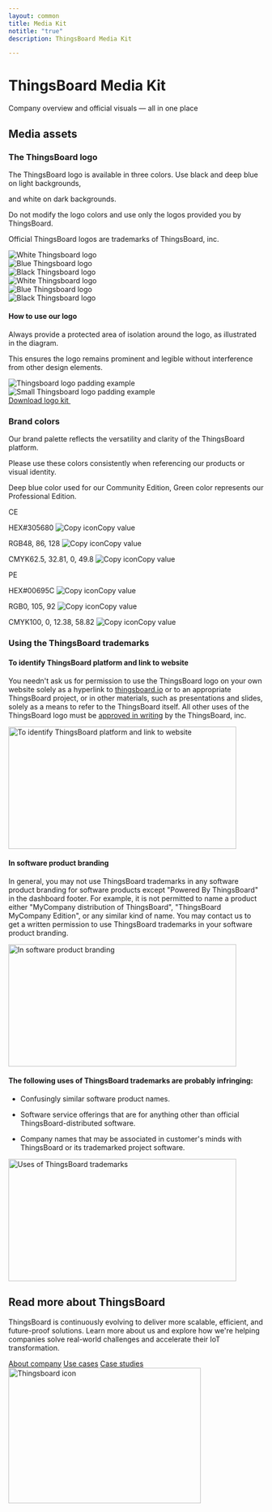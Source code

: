 ```yaml
---
layout: common
title: Media Kit
notitle: "true"
description: ThingsBoard Media Kit

---
```


<h1 class="media-kit-title">ThingsBoard Media Kit</h1>
<p class="media-kit-subtitle">Company overview and official visuals — all in one place</p>
<h2 class="media-kit-assets-title">Media assets</h2>
<div class="thingsboard-logos">
    <h3>The ThingsBoard logo</h3>
    <p>The ThingsBoard logo is available in three colors. Use black and deep blue on light backgrounds,</p>
    <p>and white on dark backgrounds.</p>
    <p>Do not modify the logo colors and use only the logos provided you by ThingsBoard.</p>
    <p class="mb">Official ThingsBoard logos are trademarks of ThingsBoard, inc.</p>
    <div class="logos-images">
        <div><img src="/images/thingsboard_logo_white.svg" alt="White Thingsboard logo"></div>
        <div><img src="/images/thingsboard_logo_blue_media.svg" alt="Blue Thingsboard logo"></div>
        <div><img src="/images/thingsboard_logo_black.svg" alt="Black Thingsboard logo"></div>
    </div>
    <div class="logos-images">
        <div><img src="/images/thingsboard_logo_white_l.svg" alt="White Thingsboard logo"></div>
        <div><img src="/images/thingsboard_logo_blue_l.svg" alt="Blue Thingsboard logo"></div>
        <div><img src="/images/thingsboard_logo_black_l.svg" alt="Black Thingsboard logo"></div>
    </div>
    <h4>How to use our logo</h4>
    <p>Always provide a protected area of isolation around the logo, as illustrated in the diagram. </p>
    <p class="mb">This ensures the logo remains prominent and legible without interference from other design elements.</p>
    <div class="logos-examples">
        <div><img src="/images/thingsboard_logo_example.svg" alt="Thingsboard logo padding example"></div>
        <div><img src="/images/thingsboard_logo_example_sm.svg" alt="Small Thingsboard logo padding example"></div>
    </div>
    <a class="download" href="ThingsBoard_Logos.zip">Download logo kit <img src="/images/download-icon.svg" alt=""></a>
</div>
<div class="thingsboard-colors">
    <h3>Brand colors</h3>
    <p>Our brand palette reflects the versatility and clarity of the ThingsBoard platform.</p>
    <p>Please use these colors consistently when referencing our products or visual identity.</p>
    <p class="mb">Deep blue color used for our Community Edition, Green color represents our Professional Edition.</p>
    <div>
        <div class="color-block">
            <div class="color">CE</div>
            <div class="color-values">
                <p><span>HEX</span>#305680 <img src="/images/copy-icon.svg" alt="Copy icon"><span>Copy value</span></p>
                <p><span>RGB</span>48, 86, 128 <img src="/images/copy-icon.svg" alt="Copy icon"><span>Copy value</span></p>
                <p><span>CMYK</span>62.5, 32.81, 0, 49.8 <img src="/images/copy-icon.svg" alt="Copy icon"><span>Copy value</span></p>
            </div>
        </div>
        <div class="color-block">
            <div class="color pe">PE</div>
            <div class="color-values">
                <p><span>HEX</span>#00695C <img src="/images/copy-icon.svg" alt="Copy icon"><span>Copy value</span></p>
                <p><span>RGB</span>0, 105, 92 <img src="/images/copy-icon.svg" alt="Copy icon"><span>Copy value</span></p>
                <p><span>CMYK</span>100, 0, 12.38, 58.82 <img src="/images/copy-icon.svg" alt="Copy icon"><span>Copy value</span></p>
            </div>
        </div>
    </div>
</div>
<div class="trademarks">
    <h3>Using the ThingsBoard trademarks</h3>
    <div class="block">
        <div class="text">
            <h4>To identify ThingsBoard platform and link to website</h4>
            <p>You needn't ask us for permission to use the ThingsBoard logo on your own website solely as a hyperlink to <a target="_blank" href="https://thingsboard.io">thingsboard.io</a>  or to an appropriate ThingsBoard project, or in other materials, such as presentations and slides, solely as a means to refer to the ThingsBoard itself. All other uses of the ThingsBoard logo must be <a href="https://www.apache.org/foundation/marks/contact#other">approved in writing</a> by the ThingsBoard, inc.</p>
        </div>
        <img src="/images/tb-trademarks-1.webp" title="To identify ThingsBoard platform and link to website" alt="To identify ThingsBoard platform and link to website" width="450" height="241">
    </div>
    <div class="block">
        <div class="text">
            <h4>In software product branding</h4>
            <p>In general, you may not use ThingsBoard trademarks in any software product branding for software products except "Powered By ThingsBoard" in the dashboard footer. For example, it is not permitted to name a product either "MyCompany distribution of ThingsBoard", "ThingsBoard MyCompany Edition", or any similar kind of name. You may contact us to get a written permission to use ThingsBoard trademarks in your software product branding.</p>
        </div>
        <img src="/images/tb-trademarks-2.webp" title="In software product branding" alt="In software product branding" width="450" height="241">
    </div>
    <div class="block">
        <div class="text">
            <h4>The following uses of ThingsBoard trademarks are probably infringing:</h4>
            <ul>
                <li><p>Confusingly similar software product names.</p></li>
                <li><p>Software service offerings that are for anything other than official ThingsBoard-distributed software.</p></li>
                <li><p>Company names that may be associated in customer's minds with ThingsBoard or its trademarked project software.</p></li>
            </ul>
        </div>
        <img src="/images/tb-trademarks-3.webp" title="Uses of ThingsBoard trademarks" alt="Uses of ThingsBoard trademarks" width="450" height="241">
    </div>
</div>
<div class="contact-us-banner">
    <div class="contact-us-banner-content">
        <h2>Read more about ThingsBoard</h2>
        <p>ThingsBoard is continuously evolving to deliver more scalable, efficient, and future-proof solutions. Learn more about us and explore how we're helping companies solve real-world challenges and accelerate their IoT transformation.</p>
        <div class="contact-us-banner-buttons">
            <a class="gtm_button" href="/company/">About company</a>
            <a class="gtm_button" href="/iot-use-cases/">Use cases</a>
            <a class="gtm_button" href="/case-studies/">Case studies</a>
        </div>
    </div>
    <img src="/images/logo-fade.svg" width="380" height="267" alt="Thingsboard icon">
</div>
<script>
    document.addEventListener('DOMContentLoaded', function() {
        document.querySelectorAll('.color-values img').forEach(elem => {
            elem.onclick = function(event) {
                event.stopPropagation();
                const $temp = $("<input>");
                $("body").append($temp);
                window.getSelection().removeAllRanges();
                $temp.val(elem.previousSibling.textContent).select();
                document.execCommand("copy");
                $temp.remove();
                const tooltipEl = elem.nextElementSibling;
                tooltipEl.innerHTML = "Copied";
                setTimeout(() => {
                    tooltipEl.innerHTML = 'Copy value'
                }, 1500);
            }
        })
    })
</script>